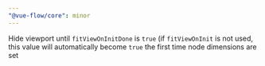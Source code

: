 ```yaml
---
"@vue-flow/core": minor
---
```


Hide viewport until `fitViewOnInitDone` is `true` (if `fitViewOnInit` is not used, this value will automatically become `true` the first time node dimensions are set
